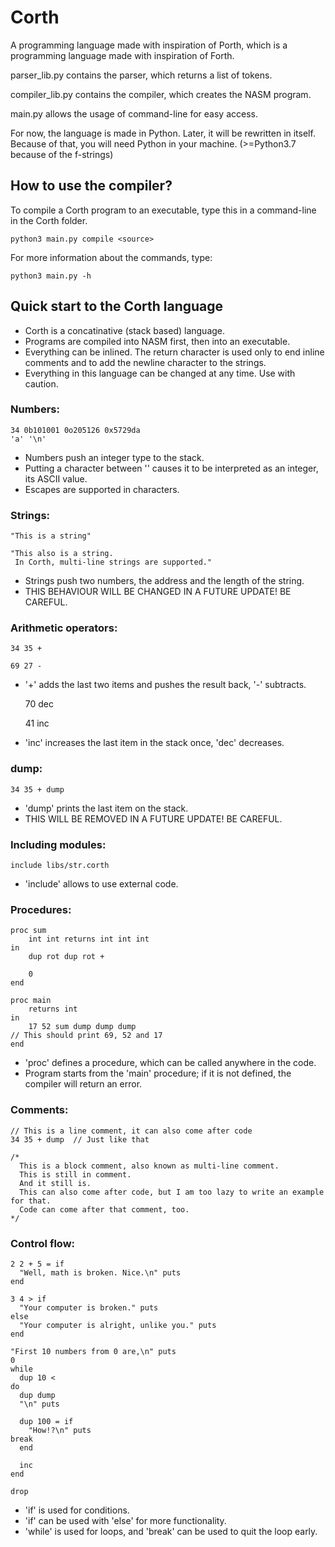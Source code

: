 # Corth
A programming language made with inspiration of Porth, which is a programming language made with inspiration of Forth.

parser_lib.py contains the parser, which returns a list of tokens.

compiler_lib.py contains the compiler, which creates the NASM program.

main.py allows the usage of command-line for easy access.

For now, the language is made in Python. Later, it will be rewritten in itself.
Because of that, you will need Python in your machine. (>=Python3.7 because of the f-strings)


## How to use the compiler?

To compile a Corth program to an executable, type this in a command-line in the Corth folder.

    python3 main.py compile <source>

For more information about the commands, type:

    python3 main.py -h


## Quick start to the Corth language

- Corth is a concatinative (stack based) language.
- Programs are compiled into NASM first, then into an executable.
- Everything can be inlined. The return character is used only to end inline comments and to add the newline character to the strings.
- Everything in this language can be changed at any time. Use with caution.

### Numbers:

    34 0b101001 0o205126 0x5729da
    'a' '\n'

- Numbers push an integer type to the stack.
- Putting a character between '' causes it to be interpreted as an integer, its ASCII value.
- Escapes are supported in characters.

### Strings:

    "This is a string"

    "This also is a string.
     In Corth, multi-line strings are supported."

- Strings push two numbers, the address and the length of the string.
- THIS BEHAVIOUR WILL BE CHANGED IN A FUTURE UPDATE! BE CAREFUL.

### Arithmetic operators:

    34 35 +
    
    69 27 -

- '+' adds the last two items and pushes the result back, '-' subtracts.

    70 dec
    
    41 inc

- 'inc' increases the last item in the stack once, 'dec' decreases.

### dump:

    34 35 + dump

- 'dump' prints the last item on the stack.
- THIS WILL BE REMOVED IN A FUTURE UPDATE! BE CAREFUL.

### Including modules:

    include libs/str.corth

- 'include' allows to use external code.

### Procedures:

    proc sum
        int int returns int int int
    in
        dup rot dup rot +

        0
    end

    proc main
        returns int
    in
        17 52 sum dump dump dump
	// This should print 69, 52 and 17
    end

- 'proc' defines a procedure, which can be called anywhere in the code.
- Program starts from the 'main' procedure; if it is not defined, the compiler will return an error.

### Comments:

    // This is a line comment, it can also come after code
    34 35 + dump  // Just like that

    /*
      This is a block comment, also known as multi-line comment.
      This is still in comment.
      And it still is.
      This can also come after code, but I am too lazy to write an example for that.
      Code can come after that comment, too.
    */

### Control flow:

    2 2 + 5 = if
      "Well, math is broken. Nice.\n" puts
    end

    3 4 > if
      "Your computer is broken." puts
    else
      "Your computer is alright, unlike you." puts
    end

    "First 10 numbers from 0 are,\n" puts
    0
    while
      dup 10 <
    do
      dup dump
      "\n" puts

      dup 100 = if
        "How!?\n" puts
	break
      end

      inc
    end

    drop

- 'if' is used for conditions.
- 'if' can be used with 'else' for more functionality.
- 'while' is used for loops, and 'break' can be used to quit the loop early.
